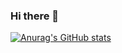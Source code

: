 ### Hi there 👋

[![Anurag's GitHub stats](https://github-readme-stats.vercel.app/api?username=lilhorse)](https://github.com/anuraghazra/github-readme-stats)
